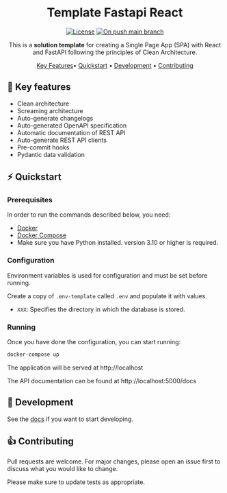 <!-- markdownlint-configure-file {
  "MD013": {
    "code_blocks": false,
    "tables": false
  },
  "MD033": false,
  "MD041": false
} -->

<div align="center">

# Template Fastapi React

[![License][license-badge]][license]
[![On push main branch][on-push-main-branch-badge]][on-push-main-branch-action]

This is a **solution template** for creating a Single Page App (SPA) with React and FastAPI following the principles of Clean Architecture.

[Key Features](#key-features)•
[Quickstart](#quickstart) •
[Development](#development) •
[Contributing](#contributing)

</div>

<a id="key-features"></a>
## :dart: Key features

- Clean architecture
- Screaming architecture
- Auto-generate changelogs
- Auto-generated OpenAPI specification
- Automatic documentation of REST API
- Auto-generate REST API clients
- Pre-commit hooks
- Pydantic data validation

<a id="quickstart"></a>
## :zap: Quickstart

### Prerequisites

In order to run the commands described below, you need:
- [Docker](https://www.docker.com/)
- [Docker Compose](https://docs.docker.com/compose/)
- Make sure you have Python installed. version 3.10 or higher is required.

### Configuration

Environment variables is used for configuration and must be set before running.

Create a copy of `.env-template` called `.env` and populate it with values.

- `XXX`: Specifies the directory in which the database is stored.

### Running

Once you have done the configuration, you can start running:

```sh
docker-compose up
```

The application will be served at http://localhost

The API documentation can be found at http://localhost:5000/docs

<a id="development"></a>
## :dizzy: Development

See the [docs](https://equinor.github.io/template-fastapi-react/) if you want to start developing.

<a id="Contributing"></a>
## :+1: Contributing

Pull requests are welcome. For major changes, please open an issue first to discuss what you would like to change.

Please make sure to update tests as appropriate.

[license-badge]: https://img.shields.io/badge/License-MIT-yellow.svg
[license]: https://github.com/equinor/boilerplate-clean-architecture/blob/main/LICENSE
[releases]: https://github.com/equinor/boilerplate-clean-architecture/releases
[on-push-main-branch-badge]: https://github.com/equinor/boilerplate-clean-architecture/actions/workflows/on-push-main-branch.yaml/badge.svg
[on-push-main-branch-action]: https://github.com/equinor/boilerplate-clean-architecture/actions/workflows/on-push-main-branch.yaml